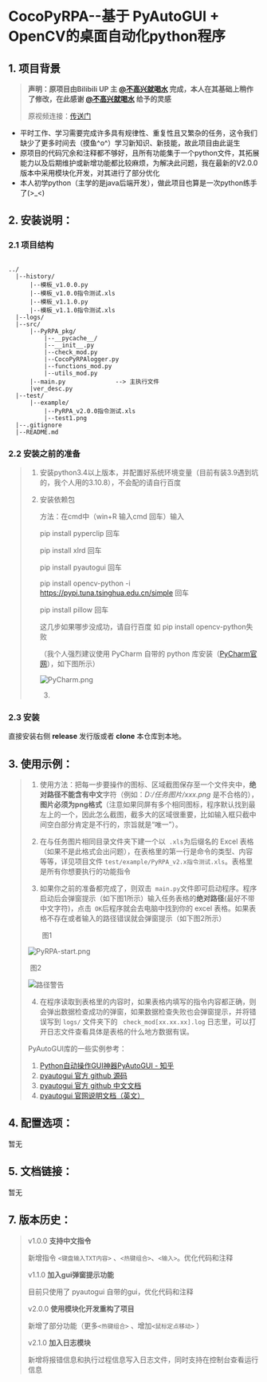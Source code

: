 # CocoPyRPA--基于 PyAutoGUI + OpenCV的桌面自动化python程序

## 1. 项目背景

> **声明：原项目由Bilibili UP 主 [@不高兴就喝水](https://space.bilibili.com/412704776 "个人空间")
完成，本人在其基础上稍作了修改，在此感谢 [@不高兴就喝水](https://space.bilibili.com/412704776 "个人空间") 给予的灵感**
>
> 原视频连接：[传送门](https://www.bilibili.com/video/BV1T34y1o73U/ "视频链接")

* 平时工作、学习需要完成许多具有规律性、重复性且又繁杂的任务，这令我们缺少了更多时间去（摸鱼^o^）学习新知识、新技能，故此项目由此诞生
* 原项目的代码冗余和注释都不够好，且所有功能集于一个python文件，其拓展能力以及后期维护或新增功能都比较麻烦，为解决此问题，我在最新的V2.0.0版本中采用模块化开发，对其进行了部分优化
* 本人初学python（主学的是java后端开发），做此项目也算是一次python练手了(>_<)

## 2. 安装说明：

### 2.1 项目结构

```text

../
  |--history/
      |--模板_v1.0.0.py
      |--模板_v1.0.0指令测试.xls
      |--模板_v1.1.0.py
      |--模板_v1.1.0指令测试.xls
  |--logs/    
  |--src/   
      |--PyRPA_pkg/
          |--__pycache__/
          |--__init__.py
          |--check_mod.py
          |--CocoPyRPAlogger.py
          |--functions_mod.py
          |--utils_mod.py
      |--main.py              --> 主执行文件
      |ver_desc.py
  |--test/
      |--example/
          |--PyRPA_v2.0.0指令测试.xls
          |--test1.png
  |--.gitignore
  |--README.md

```

### 2.2 安装之前的准备

> 1. 安装python3.4以上版本，并配置好系统环境变量（目前有装3.9遇到坑的，我个人用的3.10.8），不会配的请自行百度
>
> 2. 安装依赖包
>
>    方法：在cmd中（win+R 输入cmd 回车）输入
>
>    pip install pyperclip 回车
>
>    pip install xlrd 回车
>
>    pip install pyautogui 回车
>
>    pip install opencv-python -i https://pypi.tuna.tsinghua.edu.cn/simple 回车
>
>    pip install pillow 回车
>
>    这几步如果哪步没成功，请自行百度 如 pip install opencv-python失败
>
>    （我个人强烈建议使用 PyCharm 自带的 python 库安装（[PyCharm官网](https://www.jetbrains.com/pycharm/download/?section=windows)），如下图所示）
>
>    ![PyCharm.png](https://s2.loli.net/2023/10/27/GafiOCLH4X2rtR7.png)
>
>    3.

### 2.3 安装

直接安装右侧 **release** 发行版或者 **clone** 本仓库到本地。

## 3. 使用示例：

> 1. 使用方法：把每一步要操作的图标、区域截图保存至一个文件夹中，**绝对路径不能含有中文**字符（例如：*D:/任务图片/xxx.png* 是不合格的），**图片必须为png格式**（注意如果同屏有多个相同图标，程序默认找到最左上的一个，因此怎么截图，截多大的区域很重要，比如输入框只截中间空白部分肯定是不行的，宗旨就是“唯一”）。
>
> 2. 在与任务图片相同目录文件夹下建一个以` .xls`为后缀名的 Excel 表格（如果不是此格式会出问题），在表格里的第一行是命令的类型、内容等等，详见项目文件 `test/example/PyRPA_v2.x指令测试.xls`。表格里是所有你想要执行的功能指令
>
> 3. 如果你之前的准备都完成了，则双击` main.py`文件即可启动程序。程序启动后会弹窗提示（如下图1所示）输入任务表格的**绝对路径**(最好不带中文字符)，点击` OK`后程序就会去电脑中找到你的 excel 表格。如果表格不存在或者输入的路径错误就会弹窗提示（如下图2所示）
>
>    ​																			图1
>
> ![PyRPA-start.png](https://s2.loli.net/2023/10/31/CzHYN9W21jMJVUR.png)
>
> ​																				图2
>
> ![路径警告](https://s2.loli.net/2023/10/31/NREGAOTvt5UYisu.png)
>
> 4. 在程序读取到表格里的内容时，如果表格内填写的指令内容都正确，则会弹出数据检查成功的弹窗，如果数据检查失败也会弹窗提示，并将错误写到 `logs/` 文件夹下的 ` check_mod[xx.xx.xx].log` 日志里，可以打开日志文件查看具体是表格的什么地方数据有误。
>
> 
>
> PyAutoGUI库的一些实例参考：
>
> 1. [Python自动操作GUI神器PyAutoGUI - 知乎](https://zhuanlan.zhihu.com/p/302592540)
> 2. [pyautogui 官方 github 源码](https://github.com/asweigart/pyautogui)
> 3. [pyautogui 官方 github 中文文档](https://github.com/asweigart/pyautogui/blob/master/docs/simplified-chinese.ipynb)
> 4. [pyautogui 官网说明文档（英文）](https://pyautogui.readthedocs.io/en/latest/index.html)

## 4. 配置选项：

暂无

## 5. 文档链接：

暂无

## 7. 版本历史：

> v1.0.0 **支持中文指令**
>
> 新增指令 `<键盘输入TXT内容>` 、`<热键组合>`、`<输入>`。优化代码和注释
>
> 
>
> v1.1.0 **加入gui弹窗提示功能**
>
> 目前只使用了 pyautogui 自带的gui，优化代码和注释
>
> 
>
> v2.0.0 **使用模块化开发重构了项目**
>
> 新增了部分功能（更多`<热键组合>` 、增加`<鼠标定点移动>` ）
>
> 
>
> v2.1.0 **加入日志模块**
>
> 新增将报错信息和执行过程信息写入日志文件，同时支持在控制台查看运行信息
>
> 
>
> 
>
> 
>
> 

